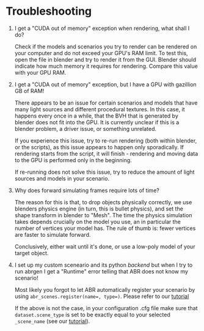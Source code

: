 # Troubleshooting

1. I get a "CUDA out of memory" exception when rendering, what shall I do?

    Check if the models and scenarios you try to render can be rendered on your
    computer and do not exceed your GPU's RAM limit. To test this, open the file in
    blender and try to render it from the GUI. Blender should indicate how much
    memory it requires for rendering. Compare this value with your GPU RAM.

2. I get a "CUDA out of memory" exception, but I have a GPU with gazillion GB of
   RAM!

    There appears to be an issue for certain scenarios and models that have many
    light sources and different procedural textures. In this case, it happens
    every once in a while, that the BVH that is generated by blender does not
    fit into the GPU. It is currently unclear if this is a blender problem, a
    driver issue, or something unrelated.

    If you experience this issue, try to re-run rendering (both within blender,
    or the scripts), as this issue appears to happen only sporadically. If
    rendering starts from the script, it will finish - rendering and moving data
    to the GPU is performed only in the beginning.

    If re-running does not solve this issue, try to reduce the amount of light
    sources and models in your scenario.

3. Why does forward simulating frames require lots of time?

    The reason for this is that, to drop objects physically correctly, we use
    blenders physics engine (in turn, this is bullet physics), and set the shape
    transform in blender to "Mesh". The time the physics simulation takes
    depends crucially on the model you use, an in particular the number of
    vertices your model has. The rule of thumb is: fewer vertices are faster to
    simulate forward.

    Conclusively, either wait until it's done, or use a low-poly model of your
    target object.

4. I set up my custom sceneario and its python *backend* but when I try to run abrgen
   I get a "Runtime" error telling that ABR does not know my scenario!

    Most likely you forgot to let ABR automatically register your scenario by using
    `abr_scenes.register(name=, type=)`.
    Please refer to our [tutorial](./tutorials/simplecustomscenario.md)

    If the above is not the case, in your configuration .cfg file make sure that
    `dataset.scene_type` is set to be exactly equal to your selected `_scene_name`
    (see our [tutorial](./tutorials/simplecustomscenario.md)).
